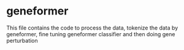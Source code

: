 # geneformer

This file contains the code to process the data, tokenize the data by geneformer, fine tuning geneformer classifier and then doing gene perturbation 
